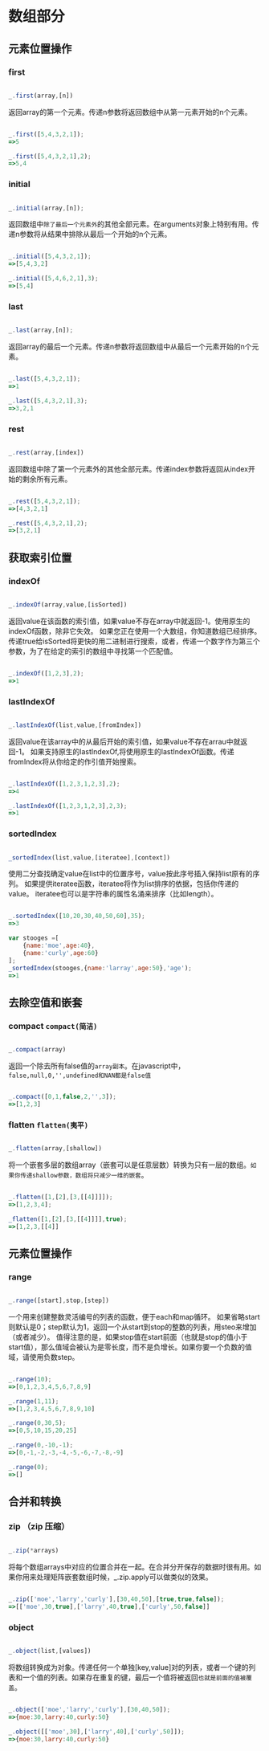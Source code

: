 # 数组部分
## 元素位置操作
### first
```javascript

_.first(array,[n])

```
返回array的第一个元素。传递n参数将返回数组中从第一元素开始的n个元素。
```javascript

_.first([5,4,3,2,1]);
=>5

_.first([5,4,3,2,1],2);
=>5,4

```

### initial
```javascript

_.initial(array,[n]);

```
返回数组中`除了最后一个元素外`的其他全部元素。在arguments对象上特别有用。传递n参数将从结果中排除从最后一个开始的n个元素。
```javascript

_.initial([5,4,3,2,1]);
=>[5,4,3,2]

_.initial([5,4,6,2,1],3);
=>[5,4]

```

### last
```javascript

_.last(array,[n]);

```
返回array的最后一个元素。传递n参数将返回数组中从最后一个元素开始的n个元素。

```javascript

_.last([5,4,3,2,1]);
=>1

_.last([5,4,3,2,1],3);
=>3,2,1

```

### rest
```javascript

_.rest(array,[index])

```
返回数组中除了第一个元素外的其他全部元素。传递index参数将返回从index开始的剩余所有元素。
```javascript

_.rest([5,4,3,2,1]);
=>[4,3,2,1]

_.rest([5,4,3,2,1],2);
=>[3,2,1]

```

## 获取索引位置
### indexOf 
```javascript

_.indexOf(array,value,[isSorted])

```
返回value在该函数的索引值，如果value不存在array中就返回-1。使用原生的indexOf函数，除非它失效。
如果您正在使用一个大数组，你知道数组已经排序。传递true给isSorted将更快的用二进制进行搜索，或者，传递一个数字作为第三个参数，为了在给定的索引的数组中寻找第一个匹配值。
```javascript

_.indexOf([1,2,3],2);
=>1

```
### lastIndexOf
```javascript

_.lastIndexOf(list,value,[fromIndex])

```
返回value在该array中的从最后开始的索引值，如果value不存在arrau中就返回-1。
如果支持原生的lastIndexOf,将使用原生的lastIndexOf函数。传递fromIndex将从你给定的作引值开始搜索。
```javascript

_.lastIndexOf([1,2,3,1,2,3],2);
=>4

_.lastIndexOf([1,2,3,1,2,3],2,3);
=>1

```

### sortedIndex
```javascript

_sortedIndex(list,value,[iteratee],[context])

```
使用二分查找确定value在list中的位置序号，value按此序号插入保持list原有的序列。
如果提供iteratee函数，iteratee将作为list排序的依据，包括你传递的value。
iteratee也可以是字符串的属性名涌来排序（比如length）。
```javascript

_.sortedIndex([10,20,30,40,50,60],35);
=>3

var stooges =[
	{name:'moe',age:40},
	{name:'curly',age:60}
];
_sortedIndex(stooges,{name:'larray',age:50},'age');
=>1

```

##  去除空值和嵌套
### compact  `compact(简洁)`
```javascript

_.compact(array)

```
返回一个除去所有false值的`array副本`。在javascript中，`false,null,0,'',undefined和NAN都是false值`
```javascript

_.compact([0,1,false,2,'',3]);
=>[1,2,3]

```

### flatten  `flatten(夷平)`
```javascript

_.flatten(array,[shallow])

```
将一个嵌套多层的数组array（嵌套可以是任意层数）转换为只有一层的数组。`如果你传递shallow参数，数组将只减少一维的嵌套`。
```javascript

_.flatten([1,[2],[3,[[4]]]]);
=>[1,2,3,4];

_flatten([1,[2],[3,[[4]]]],true);
=>[1,2,3,[[4]]

```

## 元素位置操作
### range
```javascript

_.range([start],stop,[step])

```
一个用来创建整数灵活编号的列表的函数，便于each和map循环。
如果省略start则默认是0；step默认为1，返回一个从start到stop的整数的列表，用steo来增加（或者减少）。
值得注意的是，如果stop值在start前面（也就是stop的值小于start值），那么值域会被认为是零长度，而不是负增长。如果你要一个负数的值域，请使用负数step。
```javascript

_.range(10);
=>[0,1,2,3,4,5,6,7,8,9]

_.range(1,11);
=>[1,2,3,4,5,6,7,8,9,10]

_.range(0,30,5);
=>[0,5,10,15,20,25]

_.range(0,-10,-1);
=>[0,-1,-2,-3,-4,-5,-6,-7,-8,-9]

_.range(0);
=>[]

```

## 合并和转换
### zip  （zip 压缩）
```javascript

_.zip(*arrays)

```
将每个数组arrays中对应的位置合并在一起。在合并分开保存的数据时很有用。如果你用来处理矩阵嵌套数组时候，_.zip.apply可以做类似的效果。
```javascript

_.zip(['moe','larry','curly'],[30,40,50],[true,true,false]);
=>[['moe',30,true],['larry',40,true],['curly',50,false]]

```

### object
```javascript

_.object(list,[values])

```
将数组转换成为对象。传递任何一个单独[key,value]对的列表，或者一个键的列表和一个值的列表。如果存在重复的键，最后一个值将被返回`也就是前面的值被覆盖`。
```javascript

_.object(['moe','larry','curly'],[30,40,50]);
=>{moe:30,larry:40,curly:50}

_.object([['moe',30],['larry',40],['curly',50]]);
=>{moe:30,larry:40,curly:50}

```